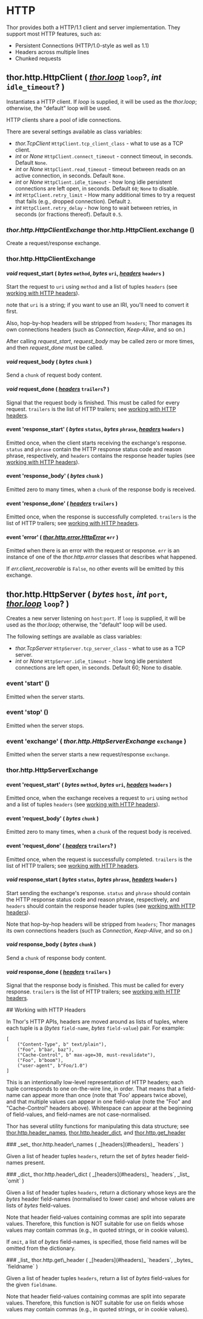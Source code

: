 # HTTP

Thor provides both a HTTP/1.1 client and server implementation. They support most HTTP features, such as:

* Persistent Connections (HTTP/1.0-style as well as 1.1)
* Headers across multiple lines
* Chunked requests


## thor.http.HttpClient ( _[thor.loop](loop.md)_ `loop`?,  _int_ `idle_timeout`? )

Instantiates a HTTP client. If _loop_ is supplied, it will be used as the *thor.loop*; otherwise, the "default" loop will be used.

HTTP clients share a pool of idle connections.

There are several settings available as class variables:

* _thor.TcpClient_ `HttpClient.tcp_client_class` - what to use as a TCP client.
* _int_ or _None_ `HttpClient.connect_timeout` - connect timeout, in seconds. Default `None`.
* _int_ or _None_ `HttpClient.read_timeout` - timeout between reads on an active connection, in seconds. Default `None`.
* _int_ or _None_ `HttpClient.idle_timeout` - how long idle persistent connections are left open, in seconds. Default `60`; `None` to disable.
* _int_ `HttpClient.retry_limit` - How many additional times to try a request that fails (e.g., dropped connection). Default `2`.
* _int_ `HttpClient.retry_delay` - how long to wait between retries, in seconds (or fractions thereof). Default `0.5`.


### _thor.http.HttpClientExchange_ thor.http.HttpClient.exchange ()

Create a request/response exchange.

### thor.http.HttpClientExchange

#### _void_ request\_start ( _bytes_ `method`,  _bytes_ `uri`,  _[headers](#headers)_ `headers` )

Start the request to `uri` using `method` and a list of tuples `headers` (see [working with HTTP headers](#headers)).

note that `uri` is a string; if you want to use an IRI, you'll need to convert it first.

Also, hop-by-hop headers will be stripped from `headers`; Thor manages its own connections headers (such as _Connection_, _Keep-Alive_, and so on.)

After calling *request_start*, *request_body* may be called zero or more times, and then *request_done* must be called.


#### _void_ request\_body ( _bytes_ `chunk` ) 

Send a `chunk` of request body content.


#### _void_ request\_done ( _[headers](#headers)_ `trailers`? )

Signal that the request body is finished. This must be called for every request. `trailers` is the list of HTTP trailers; see [working with HTTP headers](#headers).


#### event 'response\_start' ( _bytes_ `status`,  _bytes_ `phrase`,  _[headers](#headers)_ `headers` )

Emitted once, when the client starts receiving the exchange's response. `status` and `phrase` contain the HTTP response status code and reason phrase, respectively, and `headers` contains the response header tuples (see [working with HTTP headers](#headers)).


#### event 'response\_body' ( _bytes_ `chunk` )

Emitted zero to many times, when a `chunk` of the response body is received.


#### event 'response\_done' (  _[headers](#headers)_ `trailers` )

Emitted once, when the response is successfully completed. `trailers` is the list
of HTTP trailers; see [working with HTTP headers](#headers).


#### event 'error' ( _[thor.http.error.HttpError](error.md)_ `err` )

Emitted when there is an error with the request or response. `err` is an instance of one of the *thor.http.error* classes that describes what happened.

If _err.client_recoverable_ is `False`, no other events will be emitted by this exchange.



## thor.http.HttpServer ( _bytes_ `host`, _int_ `port`,  _[thor.loop](loop.md)_ `loop`? )

Creates a new server listening on `host`:`port`. If `loop` is supplied, it will be used as the *thor.loop*; otherwise, the "default" loop will be used. 

The following settings are available as class variables:

* _thor.TcpServer_ `HttpServer.tcp_server_class` - what to use as a TCP server.
* _int_ or _None_ `HttpServer.idle_timeout` - how long idle persistent connections are left open, in seconds. Default 60; None to disable.

### event 'start' ()

Emitted when the server starts.

### event 'stop' ()

Emitted when the server stops.


### event 'exchange' ( _thor.http.HttpServerExchange_ `exchange` )

Emitted when the server starts a new request/response `exchange`.


### thor.http.HttpServerExchange


#### event 'request\_start' ( _bytes_ `method`,  _bytes_ `uri`,  _[headers](#headers)_ `headers` )

Emitted once, when the exchange receives a request to `uri` using `method` and a list of tuples `headers` (see [working with HTTP headers](#headers)).


#### event 'request\_body' ( _bytes_ `chunk` )

Emitted zero to many times, when a `chunk` of the request body is received.


#### event 'request\_done' (  _[headers](#headers)_ `trailers`? )

Emitted once, when the request is successfully completed. `trailers` is the list of HTTP trailers; see [working with HTTP headers](#headers).


#### _void_ response\_start ( _bytes_ `status`,  _bytes_ `phrase`,  _[headers](#headers)_ `headers` )

Start sending the exchange's response. `status` and `phrase` should contain the HTTP response status code and reason phrase, respectively, and `headers` should contain the response header tuples (see [working with HTTP headers](#headers)).

Note that hop-by-hop headers will be stripped from `headers`; Thor manages its own connections headers (such as _Connection_, _Keep-Alive_, and so on.)


#### _void_ response\_body ( _bytes_ `chunk` )

Send a `chunk` of response body content.


#### _void_ response\_done ( _[headers](#headers)_ `trailers` )

Signal that the response body is finished. This must be called for every response. `trailers` is the list of HTTP trailers; see [working with HTTP headers](#headers).



<span id="headers"/>
## Working with HTTP Headers 

In Thor's HTTP APIs, headers are moved around as lists of tuples, where each tuple is a (_bytes_ `field-name`, _bytes_ `field-value`) pair. For example:

    [
        ("Content-Type", b" text/plain"),
        ("Foo", b"bar, baz"),
        ("Cache-Control", b" max-age=30, must-revalidate"),
        ("Foo", b"boom"),
        ("user-agent", b"Foo/1.0")
    ]

This is an intentionally low-level representation of HTTP headers; each tuple corresponds to one on-the-wire line, in order. That means that a field-name can appear more than once (note that 'Foo' appears twice above), and that multiple values can appear in one field-value (note the "Foo" and "Cache-Control" headers above). Whitespace can appear at the beginning of field-values, and field-names are not case-normalised.

Thor has several utility functions for manipulating this data structure; see [thor.http.header_names](#header_names), [thor.http.header_dict](#header_dict), and [thor.http.get_header](#get_header)


<span id="header_names"/>
### _set_ thor.http.header\_names ( _[headers](#headers)_ `headers` )

Given a list of header tuples `headers`, return the set of _bytes_ header field-names present.


<span id="header_dict"/>
### _dict_ thor.http.header\_dict ( _[headers](#headers)_ `headers`,  _list_ `omit` )

Given a list of header tuples `headers`, return a dictionary whose keys are the _bytes_ header field-names (normalised to lower case) and whose values are lists of _bytes_ field-values. 

Note that header field-values containing commas are split into separate values. Therefore, this function is NOT suitable for use on fields whose values may contain commas (e.g., in quoted strings, or in cookie values).

If `omit`, a list of _bytes_ field-names, is specified, those field names will be omitted from the dictionary.


<span id="get_header"/>
### _list_ thor.http.get\_header ( _[headers](#headers)_ `headers`, _bytes_ `fieldname` )

Given a list of header tuples `headers`, return a list of _bytes_ field-values for the given `fieldname`. 

Note that header field-values containing commas are split into separate values. Therefore, this function is NOT suitable for use on fields whose values may contain commas (e.g., in quoted strings, or in cookie values).


